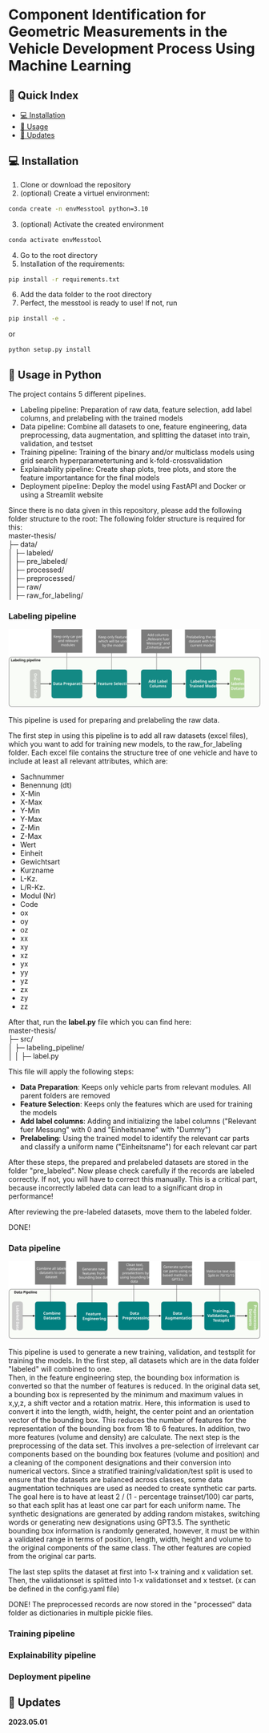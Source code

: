 # Component Identification for Geometric Measurements in the Vehicle Development Process Using Machine Learning

## 📖 Quick Index

* [💻 Installation](#-installation)
* [🐍 Usage](#-usage-in-python)
* [🚀 Updates](#-updates)

## 💻 Installation
1. Clone or download the repository
2. (optional) Create a virtuel environment: 
```bash
conda create -n envMesstool python=3.10
```
3. (optional) Activate the created environment 
```bash 
conda activate envMesstool 
```
4. Go to the root directory
5. Installation of the requirements: 
```bash 
pip install -r requirements.txt
``` 
6. Add the data folder to the root directory
7. Perfect, the messtool is ready to use! If not, run 
```bash 
pip install -e .
``` 
or 
```bash
python setup.py install
``` 

## 🐍 Usage in Python
The project contains 5 different pipelines. 
- Labeling pipeline: Preparation of raw data, feature selection, add label columns, and prelabeling with the trained models
- Data pipeline: Combine all datasets to one, feature engineering, data preprocessing, data augmentation, and splitting the dataset into train, validation, and testset
- Training pipeline: Training of the binary and/or multiclass models using grid search hyperparametertuning and k-fold-crossvalidation 
- Explainability pipeline: Create shap plots, tree plots, and store the feature importantance for the final models 
- Deployment pipeline: Deploy the model using FastAPI and Docker or using a Streamlit website

Since there is no data given in this repository, please add the following folder structure to the root:
The following folder structure is required for this: </br>
master-thesis/ </br>
├─ data/ </br>
│  ├─ labeled/ </br>
│  ├─ pre_labeled/ </br>
│  ├─ processed/ </br>
│  ├─ preprocessed/ </br>
│  ├─ raw/ </br> 
│  ├─ raw_for_labeling/ </br>

### Labeling pipeline
![Labeling pipeline](images/pipelines/labeling_pipeline.svg)

This pipeline is used for preparing and prelabeling the raw data. 

The first step in using this pipeline is to add all raw datasets (excel files), which you want to add for training new models, to the raw_for_labeling folder. Each excel file contains the structure tree of one vehicle and have to include at least all relevant attributes, which are:
- Sachnummer
- Benennung (dt)
- X-Min
- X-Max
- Y-Min
- Y-Max
- Z-Min
- Z-Max
- Wert
- Einheit
- Gewichtsart
- Kurzname
- L-Kz.
- L/R-Kz.
- Modul (Nr)
- Code
- ox
- oy
- oz
- xx
- xy
- xz
- yx
- yy
- yz
- zx
- zy
- zz

After that, run the **label.py** file which you can find here: </br>
master-thesis/  </br>
├─ src/ </br>
│  ├─ labeling_pipeline/ </br>
│  │  ├─ label.py </br>

This file will apply the following steps:
- **Data Preparation**: Keeps only vehicle parts from relevant modules. All parent folders are removed
- **Feature Selection**: Keeps only the features which are used for training the models
- **Add label columns**: Adding and initializing the label columns ("Relevant fuer Messung" with 0 and "Einheitsname" with "Dummy")
- **Prelabeling**: Using the trained model to identify the relevant car parts and classify a uniform name ("Einheitsname") for each relevant car part

After these steps, the prepared and prelabeled datasets are stored in the folder "pre_labeled". 
Now please check carefully if the records are labeled correctly. If not, you will have to correct this manually.
This is a critical part, because incorrectly labeled data can lead to a significant drop in performance!

After reviewing the pre-labeled datasets, move them to the labeled folder.

DONE!

### Data pipeline
![Labeling pipeline](images/pipelines/data_pipeline.svg)

This pipeline is used to generate a new training, validation, and testsplit for training the models.
In the first step, all datasets which are in the data folder "labeled" will combined to one.   
Then, in the feature engineering step, the bounding box information is converted so that the number of features is reduced. 
In the original data set, a bounding box is represented by the minimum and maximum values in x,y,z, a shift vector and a rotation matrix. Here, this information is used to convert it into the length, width, height, the center point and an orientation vector of the bounding box. This reduces the number of features for the representation of the bounding box from 18 to 6 features. In addition, two more features (volume and density) are calculate.
The next step is the preprocessing of the data set. This involves a pre-selection of irrelevant car components based on the bounding box features (volume and position) and a cleaning of the component designations and their conversion into numerical vectors.
Since a stratified training/validation/test split is used to ensure that the datasets are balanced across classes, some data augmentation techniques are used as needed to create synthetic car parts. The goal here is to have at least 2 / (1 - percentage trainset/100) car parts, so that each split has at least one car part for each uniform name. The synthetic designations are generated by adding random mistakes, switching words or generating new designations using GPT3.5. The synthetic bounding box information is randomly generated, however, it must be within a validated range in terms of position, length, width, height and volume to the original components of the same class. The other features are copied from the original car parts. 

The last step splits the dataset at first into 1-x training and x validation set. Then, the validationset is splitted into 1-x validationset and x testset. (x can be defined in the config.yaml file)

DONE! The preprocessed records are now stored in the "processed" data folder as dictionaries in multiple pickle files.

### Training pipeline
### Explainability pipeline
### Deployment pipeline

## 🚀 Updates

**2023.05.01**